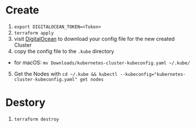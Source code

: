 # Create

1) `export DIGITALOCEAN_TOKEN=<Token>`
2) `terraform apply`
3) visit [DigitalOcean](https://cloud.digitalocean.com/kubernetes/clusters) to download your config file for the new
   created Cluster
4) copy the config file to the `.kube` directory

* for macOS: `mv Downloads/kubernetes-cluster-kubeconfig.yaml ~/.kube/`

5) Get the Nodes with `cd ~/.kube && kubectl --kubeconfig="kubernetes-cluster-kubeconfig.yaml" get nodes`

# Destory

1) `terraform destroy`
